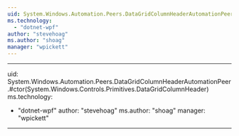 ```yaml
---
uid: System.Windows.Automation.Peers.DataGridColumnHeaderAutomationPeer
ms.technology: 
  - "dotnet-wpf"
author: "stevehoag"
ms.author: "shoag"
manager: "wpickett"
---
```


---
uid: System.Windows.Automation.Peers.DataGridColumnHeaderAutomationPeer.#ctor(System.Windows.Controls.Primitives.DataGridColumnHeader)
ms.technology: 
  - "dotnet-wpf"
author: "stevehoag"
ms.author: "shoag"
manager: "wpickett"
---
